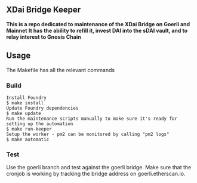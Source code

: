 ## XDai Bridge Keeper

**This is a repo dedicated to maintenance of the XDai Bridge on Goerli and Mainnet**
**It has the ability to refill it, invest DAI into the sDAI vault, and to relay interest to Gnosis Chain**

## Usage

The Makefile has all the relevant commands

### Build

```shell
Install Foundry
$ make install
Update Foundry dependencies 
$ make update
Run the maintenance scripts manually to make sure it's ready for setting up the automation
$ make run-keeper
Setup the worker - pm2 can be monitored by calling "pm2 logs"
$ make automatic
```

### Test

Use the goerli branch and test against the goerli bridge. Make sure that the cronjob is working by tracking the bridge address on goerli.etherscan.io. 
